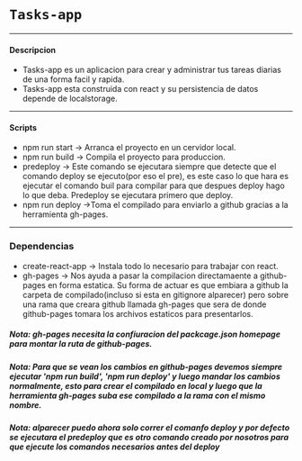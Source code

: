 # `Tasks-app`
---
#### Descripcion
+ Tasks-app es un aplicacion para crear y administrar tus tareas diarias de una forma facil y rapida.
+ Tasks-app esta construida con react y su persistencia de datos depende de localstorage.
---
#### Scripts 
+ npm run start -> Arranca el proyecto en un cervidor local.
+ npm run build -> Compila el proyecto para produccion.
+ predeploy -> Este comando se ejecutara siempre que detecte que el comando deploy se ejecuto(por eso el pre), es este caso lo que hara es ejecutar el comando buil para compilar para que despues deploy hago lo que deba. Predeploy se ejecutara primero que deploy.
+ npm run deploy ->Toma el compilado para enviarlo a github gracias a la herramienta gh-pages.
---
### Dependencias
+ create-react-app -> Instala todo lo necesario para trabajar con react.
+ gh-pages -> Nos ayuda a pasar la compilacion directamaente a github-pages en forma estatica. Su forma de actuar es que embiara a github la carpeta de compilado(incluso si esta en gitignore alparecer) pero sobre una rama que creara github llamada gh-pages que sera de donde github-pages tomara los archivos estaticos para presentarlos.
##### *Nota: gh-pages necesita la confiuracion del packcage.json homepage para montar la ruta de github-pages.*
##### *Nota: Para que se vean los cambios en github-pages devemos siempre ejecutar 'npm run build', 'npm run deploy' y luego mandar los cambios normalmente, esto para crear el compilado en local y luego que la herramienta gh-pages suba ese compilado a la rama con el mismo nombre.*
##### *Nota: alparecer puedo ahora solo correr el comanfo deploy y por defecto se ejecutara el predeploy que es otro comando creado por nosotros para que ejecute los comandos necesarios antes del deploy*